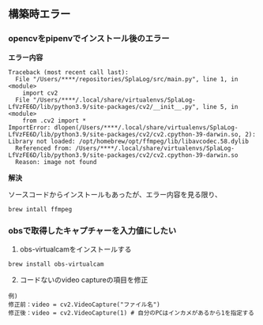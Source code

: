 ## 構築時エラー


### opencvをpipenvでインストール後のエラー

**エラー内容**
``` $shell
Traceback (most recent call last):
  File "/Users/****/repositories/SplaLog/src/main.py", line 1, in <module>
    import cv2
  File "/Users/****/.local/share/virtualenvs/SplaLog-LfVzFE6D/lib/python3.9/site-packages/cv2/__init__.py", line 5, in <module>
    from .cv2 import *
ImportError: dlopen(/Users/****/.local/share/virtualenvs/SplaLog-LfVzFE6D/lib/python3.9/site-packages/cv2/cv2.cpython-39-darwin.so, 2): Library not loaded: /opt/homebrew/opt/ffmpeg/lib/libavcodec.58.dylib
  Referenced from: /Users/****/.local/share/virtualenvs/SplaLog-LfVzFE6D/lib/python3.9/site-packages/cv2/cv2.cpython-39-darwin.so
  Reason: image not found

```

**解決**

ソースコードからインストールもあったが、エラー内容を見る限り、

```
brew intall ffmpeg
```

### obsで取得したキャプチャーを入力値にしたい

1. obs-virtualcamをインストールする
```
brew install obs-virtualcam
```

2. コードないのvideo captureの項目を修正
```
例) 
修正前：video = cv2.VideoCapture("ファイル名")
修正後：video = cv2.VideoCapture(1) # 自分のPCはインカメがあるから1を指定する
```